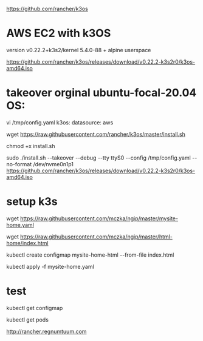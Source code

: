 https://github.com/rancher/k3os

# AWS EC2 with k3OS 

version v0.22.2+k3s2/kernel 5.4.0-88 + alpine userspace

https://github.com/rancher/k3os/releases/download/v0.22.2-k3s2r0/k3os-amd64.iso


# takeover orginal ubuntu-focal-20.04 OS:

vi /tmp/config.yaml
k3os:
  datasource: aws

wget https://raw.githubusercontent.com/rancher/k3os/master/install.sh

chmod +x install.sh

sudo ./install.sh --takeover --debug --tty ttyS0 --config /tmp/config.yaml --no-format /dev/nvme0n1p1 https://github.com/rancher/k3os/releases/download/v0.22.2-k3s2r0/k3os-amd64.iso

# setup k3s

wget https://raw.githubusercontent.com/mczka/ngip/master/mysite-home.yaml

wget https://raw.githubusercontent.com/mczka/ngip/master/html-home/index.html

kubectl create configmap mysite-home-html --from-file index.html

kubectl apply -f mysite-home.yaml

# test 

kubectl get configmap

kubectl get pods

http://rancher.regnumtuum.com
